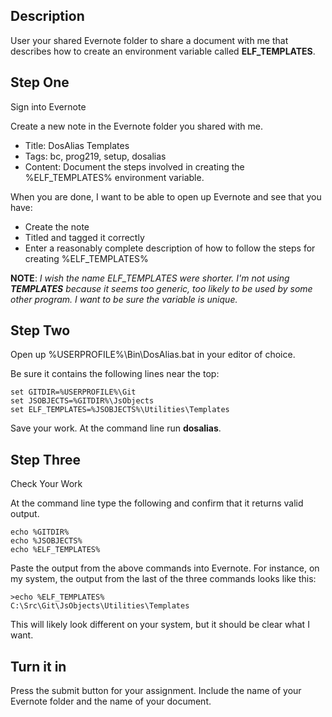 ## Description 

User your shared Evernote folder to share a document with me that describes how to create an environment variable called **ELF_TEMPLATES**.

## Step One

Sign into Evernote

Create a new note in the Evernote folder you shared with me.

- Title: DosAlias Templates
- Tags: bc, prog219, setup, dosalias
- Content: Document the steps involved in creating the %ELF_TEMPLATES% environment variable.

When you are done, I want to be able to open up Evernote and see that you have:

- Create the note 
- Titled and tagged it correctly
- Enter a reasonably complete description of how to follow the steps for creating %ELF_TEMPLATES%

**NOTE**: *I wish the name ELF_TEMPLATES were shorter. I'm not using **TEMPLATES** because it seems too generic, too likely to be used by some other program. I want to be sure the variable is unique.*
 
## Step Two

Open up %USERPROFILE%\Bin\DosAlias.bat in your editor of choice.

Be sure it contains the following lines near the top:

```
set GITDIR=%USERPROFILE%\Git
set JSOBJECTS=%GITDIR%\JsObjects
set ELF_TEMPLATES=%JSOBJECTS%\Utilities\Templates
```

Save your work. At the command line run **dosalias**.

## Step Three 

Check Your Work

At the command line type the following and confirm that it returns valid output.

```
echo %GITDIR%
echo %JSOBJECTS%
echo %ELF_TEMPLATES%
```

Paste the output from the above commands into Evernote. For instance, on my system, the output from the last of the three commands looks like this:

```
>echo %ELF_TEMPLATES%
C:\Src\Git\JsObjects\Utilities\Templates
```

This will likely look different on your system, but it should be clear what I want.

## Turn it in

Press the submit button for your assignment. Include the name of your Evernote folder and the name of your document.

 


 